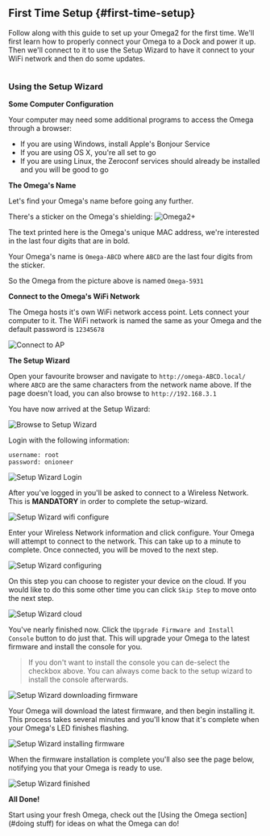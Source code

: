 ##  First Time Setup {#first-time-setup}

Follow along with this guide to set up your Omega2 for the first time. We'll first learn how to properly connect your Omega to a Dock and power it up. Then we'll connect to it to use the Setup Wizard to have it connect to your WiFi network and then do some updates.

<!-- Second sentence above is awkward -->

<!-- Prepare the Hardware -->
```{r child = './Hardware-Prep.md'}
```



<!-- GUI SETUP -->

### Using the Setup Wizard

**Some Computer Configuration**

Your computer may need some additional programs to access the Omega through a browser:

* If you are using Windows, install Apple's Bonjour Service
* If you are using OS X, you're all set to go
* If you are using Linux, the Zeroconf services should already be installed and you will be good to go

**The Omega's Name**

Let's find your Omega's name before going any further.

There's a sticker on the Omega's shielding:
![Omega2+](https://raw.githubusercontent.com/OnionIoT/Onion-Docs/master/Omega2/Documentation/Get-Started/img/omega-name-0-just-omega.jpg)

The text printed here is the Omega's unique MAC address, we're interested in the last four digits that are in bold.

Your Omega's name is `Omega-ABCD` where `ABCD` are the last four digits from the sticker.

So the Omega from the picture above is named `Omega-5931`


**Connect to the Omega's WiFi Network**

The Omega hosts it's own WiFi network access point. Lets connect your computer to it. The WiFi network is named the same as your Omega and the default password is `12345678`

![Connect to AP](https://raw.githubusercontent.com/OnionIoT/Onion-Docs/master/Omega2/Documentation/Get-Started/img/setup-1-connect-to-wifi.png "Connect to AP")


**The Setup Wizard**

Open your favourite browser and navigate to `http://omega-ABCD.local/` where `ABCD` are the same characters from the network name above. If the page doesn't load, you can also browse to `http://192.168.3.1`

You have now arrived at the Setup Wizard:

![Browse to Setup Wizard](https://raw.githubusercontent.com/OnionIoT/Onion-Docs/master/Omega2/Documentation/Get-Started/img/setup-2-wizard-start.png "Browse to Setup Wizard")

Login with the following information:
```
username: root
password: onioneer
```

![Setup Wizard Login](https://raw.githubusercontent.com/OnionIoT/Onion-Docs/master/Omega2/Documentation/Get-Started/img/setup-3-wizard-login.png "Browse to Setup Wizard")

After you've logged in you'll be asked to connect to a Wireless Network. This is **MANDATORY** in order to complete the setup-wizard.

![Setup Wizard wifi configure](https://raw.githubusercontent.com/OnionIoT/Onion-Docs/master/Omega2/Documentation/Get-Started/img/setup-4-wizard-wifi-configure.png)

Enter your Wireless Network information and click configure. Your Omega will attempt to connect to the network. This can take up to a minute to complete. Once connected, you will be moved to the next step.

![Setup Wizard configuring](https://raw.githubusercontent.com/OnionIoT/Onion-Docs/master/Omega2/Documentation/Get-Started/img/setup-5-wizard-wifi-configuring.png)

On this step you can choose to register your device on the cloud. If you would like to do this some other time you can click `Skip Step` to move onto the next step.

![Setup Wizard cloud](https://raw.githubusercontent.com/OnionIoT/Onion-Docs/master/Omega2/Documentation/Get-Started/img/setup-6-wizard-cloud.png)

You've nearly finished now. Click the `Upgrade Firmware and Install Console` button to do just that. This will upgrade your Omega to the latest firmware and install the console for you.

>If you don't want to install the console you can de-select the checkbox above. You can always come back to the setup wizard to install the console afterwards.

![Setup Wizard downloading firmware](https://raw.githubusercontent.com/OnionIoT/Onion-Docs/master/Omega2/Documentation/Get-Started/img/setup-7-wizard-upgrade-button.png)

Your Omega will download the latest firmware, and then begin installing it. This process takes several minutes and you'll know that it's complete when your Omega's LED finishes flashing.

![Setup Wizard installing firmware](https://raw.githubusercontent.com/OnionIoT/Onion-Docs/master/Omega2/Documentation/Get-Started/img/setup-8-wizard-installing-firmware.png)

When the firmware installation is complete you'll also see the page below, notifying you that your Omega is ready to use.

![Setup Wizard finished](https://raw.githubusercontent.com/OnionIoT/Onion-Docs/master/Omega2/Documentation/Get-Started/img/setup-9-wizard-finished.png)



**All Done!**

Start using your fresh Omega, check out the [Using the Omega section](#doing stuff) for ideas on what the Omega can do!
<!-- Start using your fresh Omega, check out the [Tutorials section](./Tutorials/Contents) or the [Project guides](./Projects/Contents) for ideas on what to do next! -->
<!-- TODO: fix the links above when the content is available -->
